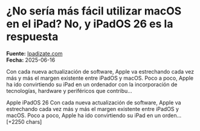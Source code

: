# ¿No sería más fácil utilizar macOS en el iPad? No, y iPadOS 26 es la respuesta

**Fuente:** [Ipadizate.com](https://ipadizate.com/ipad/no-seria-mas-facil-utilizar-macos-en-el-ipad-no-y-ipados-26-es-la-respuesta)  
**Fecha:** 2025-06-16

Con cada nueva actualización de software, Apple va estrechando cada vez más y más el margen existente entre iPadOS y macOS. Poco a poco, Apple ha ido convirtiendo su iPad en un ordenador con la incorporación de tecnologías, hardware y periféricos que contribu…

Apple iPadOS 26
Con cada nueva actualización de software, Apple va estrechando cada vez más y más el margen existente entre iPadOS y macOS. Poco a poco, Apple ha ido convirtiendo su iPad en un orden… [+2250 chars]
